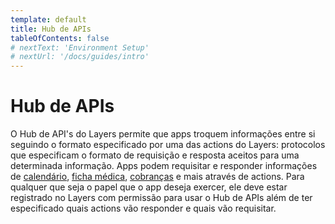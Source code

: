 ```yaml
---
template: default
title: Hub de APIs
tableOfContents: false
# nextText: 'Environment Setup'
# nextUrl: '/docs/guides/intro'
---
```


# Hub de APIs

O Hub de API's do Layers permite que apps troquem informações entre si seguindo o formato especificado por uma das actions do Layers: protocolos que especificam o formato de requisição e resposta aceitos para uma determinada informação. Apps podem requisitar e responder informações de [calendário](../../api/apihub/@layersCalendargetRelated/post), [ficha médica](../../api/apihub/@layershealthMedicalRecordgetRelated/post), [cobranças](../../api/apihub/@layerspaymentsPayablesgetRelated/post) e mais através de actions. Para qualquer que seja o papel que o app deseja exercer, ele deve estar registrado no Layers com permissão para usar o Hub de APIs além de ter especificado quais actions vão responder e quais vão requisitar.